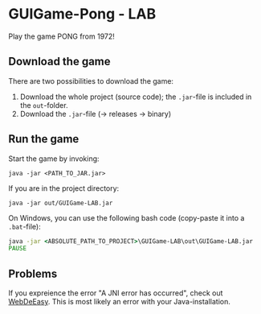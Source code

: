 # GUIGame-Pong - LAB 
Play the game PONG from 1972! 

## Download the game
There are two possibilities to download the game: 
1. Download the whole project (source code); the `.jar`-file is included in the `out`-folder.
2. Download the `.jar`-file (-> releases -> binary)

## Run the game
Start the game by invoking:
``` 
java -jar <PATH_TO_JAR.jar>
```

If you are in the project directory: 
```
java -jar out/GUIGame-LAB.jar
```

On Windows, you can use the following bash code (copy-paste it into a `.bat`-file):
```bat
java -jar <ABSOLUTE_PATH_TO_PROJECT>\GUIGame-LAB\out\GUIGame-LAB.jar
PAUSE
```

## Problems
If you expreience the error "A JNI error has occurred", check out [WebDeEasy](https://webdeasy.de/en/error-a-jni-error-has-occured-how-to-fix-this-java-error/).
This is most likely an error with your Java-installation.
